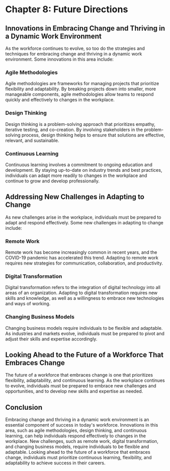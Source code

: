 Chapter 8: Future Directions
============================

Innovations in Embracing Change and Thriving in a Dynamic Work Environment
--------------------------------------------------------------------------

As the workforce continues to evolve, so too do the strategies and techniques for embracing change and thriving in a dynamic work environment. Some innovations in this area include:

### Agile Methodologies

Agile methodologies are frameworks for managing projects that prioritize flexibility and adaptability. By breaking projects down into smaller, more manageable components, agile methodologies allow teams to respond quickly and effectively to changes in the workplace.

### Design Thinking

Design thinking is a problem-solving approach that prioritizes empathy, iterative testing, and co-creation. By involving stakeholders in the problem-solving process, design thinking helps to ensure that solutions are effective, relevant, and sustainable.

### Continuous Learning

Continuous learning involves a commitment to ongoing education and development. By staying up-to-date on industry trends and best practices, individuals can adapt more readily to changes in the workplace and continue to grow and develop professionally.

Addressing New Challenges in Adapting to Change
-----------------------------------------------

As new challenges arise in the workplace, individuals must be prepared to adapt and respond effectively. Some new challenges in adapting to change include:

### Remote Work

Remote work has become increasingly common in recent years, and the COVID-19 pandemic has accelerated this trend. Adapting to remote work requires new strategies for communication, collaboration, and productivity.

### Digital Transformation

Digital transformation refers to the integration of digital technology into all areas of an organization. Adapting to digital transformation requires new skills and knowledge, as well as a willingness to embrace new technologies and ways of working.

### Changing Business Models

Changing business models require individuals to be flexible and adaptable. As industries and markets evolve, individuals must be prepared to pivot and adjust their skills and expertise accordingly.

Looking Ahead to the Future of a Workforce That Embraces Change
---------------------------------------------------------------

The future of a workforce that embraces change is one that prioritizes flexibility, adaptability, and continuous learning. As the workplace continues to evolve, individuals must be prepared to embrace new challenges and opportunities, and to develop new skills and expertise as needed.

Conclusion
----------

Embracing change and thriving in a dynamic work environment is an essential component of success in today's workforce. Innovations in this area, such as agile methodologies, design thinking, and continuous learning, can help individuals respond effectively to changes in the workplace. New challenges, such as remote work, digital transformation, and changing business models, require individuals to be flexible and adaptable. Looking ahead to the future of a workforce that embraces change, individuals must prioritize continuous learning, flexibility, and adaptability to achieve success in their careers.
